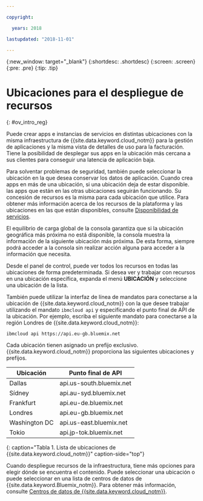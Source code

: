 ```yaml
---

copyright:

  years: 2018

lastupdated: "2018-11-01"

---
```


{:new_window: target="_blank"}
{:shortdesc: .shortdesc}
{:screen: .screen}
{:pre: .pre}
{:tip: .tip}

# Ubicaciones para el despliegue de recursos 
{: #ov_intro_reg}

Puede crear apps e instancias de servicios en distintas ubicaciones con la misma infraestructura de {{site.data.keyword.cloud_notm}} para la gestión de aplicaciones y la misma vista de detalles de uso para la facturación. Tiene la posibilidad de desplegar sus apps en la ubicación más cercana a sus clientes para conseguir una latencia de aplicación baja.  

Para solventar problemas de seguridad, también puede seleccionar la ubicación en la que desea conservar los datos de aplicación. Cuando crea apps en más de una ubicación, si una ubicación deja de estar disponible. las apps que están en las otras ubicaciones seguirán funcionando. Su concesión de recursos es la misma para cada ubicación que utilice. Para obtener más información acerca de los recursos de la plataforma y las ubicaciones en las que están disponibles, consulte [Disponibilidad de servicios](/docs/resources/service_region.html).

El equilibrio de carga global de la consola garantiza que si la ubicación geográfica más próxima no está disponible, la consola muestra la información de la siguiente ubicación más próxima. De esta forma, siempre podrá acceder a la consola sin realizar acción alguna para acceder a la información que necesita.

<!---This is a pre-pup topic. Post pup, the dashboard will have a Location status widget, which will show geographies as a summary. This paragraph will change and we need to add a paragraph to explain the continents are a summary in the widget.-->
Desde el panel de control, puede ver todos los recursos en todas las ubicaciones de forma predeterminada. Si desea ver y trabajar con recursos en una ubicación específica, expanda el menú **UBICACIÓN** y seleccione una ubicación de la lista. 

También puede utilizar la interfaz de línea de mandatos para conectarse a la ubicación de {{site.data.keyword.cloud_notm}} con la que desee trabajar utilizando el mandato `ibmcloud api` y especificando el punto final de API de la ubicación. Por ejemplo, escriba el siguiente mandato para conectarse a la región Londres de {{site.data.keyword.cloud_notm}}: 

```
ibmcloud api https://api.eu-gb.bluemix.net
```

Cada ubicación tienen asignado un prefijo exclusivo. {{site.data.keyword.cloud_notm}} proporciona las siguientes ubicaciones y prefijos.

| **Ubicación** | **Punto final de API** |
|-----------------|-------------------|
| Dallas | api.us-south.bluemix.net |
| Sídney | api.au-syd.bluemix.net |
| Frankfurt | api.eu-de.bluemix.net |
| Londres | api.eu-gb.bluemix.net |
| Washington DC | api.us-east.bluemix.net |
| Tokio | api.jp-tok.bluemix.net |
{: caption="Tabla 1. Lista de ubicaciones de {{site.data.keyword.cloud_notm}}" caption-side="top"}

Cuando despliegue recursos de la infraestructura, tiene más opciones para elegir dónde se encuentra el contenido. Puede seleccionar una ubicación o puede seleccionar en una lista de centros de datos de {{site.data.keyword.Bluemix_notm}}. Para obtener más información, consulte [Centros de datos de {{site.data.keyword.cloud_notm}}](data-centers.html).
